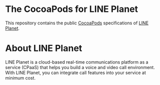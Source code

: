 # The CocoaPods for LINE Planet
This repository contains the public [CocoaPods](https://github.com/CocoaPods/CocoaPods) specifications of [LINE Planet](https://docs.lineplanet.me).

# About LINE Planet
LINE Planet is a cloud-based real-time communications platform as a service (CPaaS) that helps you build a voice and video call environment. With LINE Planet, you can integrate call features into your service at minimum cost.
